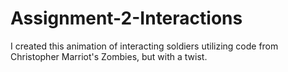 # Assignment-2-Interactions
I created this animation of interacting soldiers utilizing code from Christopher Marriot's Zombies, but with a twist. 
